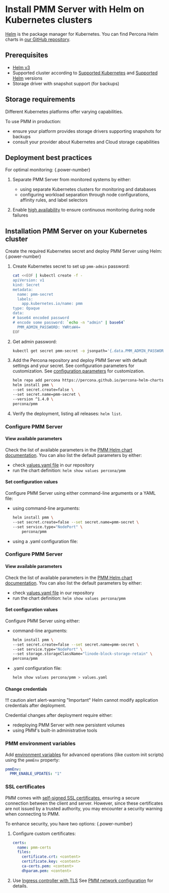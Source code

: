 # Install PMM Server with Helm on Kubernetes clusters

[Helm](https://github.com/helm/helm) is the package manager for Kubernetes. You can find Percona Helm charts in [our GitHub repository](https://github.com/percona/percona-helm-charts). 

## Prerequisites

  - [Helm v3](https://docs.helm.sh/using_helm/#installing-helm)
  - Supported cluster according to [Supported Kubernetes](https://kubernetes.io/releases/version-skew-policy/#supported-versions) and [Supported Helm](https://helm.sh/docs/topics/version_skew/) versions
  - Storage driver with snapshot support (for backups)

## Storage requirements

Different Kubernetes platforms offer varying capabilities. 

To use PMM in production: 

- ensure your platform provides storage drivers supporting snapshots for backups
- consult your provider about Kubernetes and Cloud storage capabilities


## Deployment best practices

For optimal monitoring:
{.power-number}

1. Separate PMM Server from monitored systems by either:

    - using separate Kubernetes clusters for monitoring and databases
    - configuring workload separation through node configurations, affinity rules, and label selectors

2. Enable [high availability](https://kubernetes.io/docs/setup/production-environment/tools/kubeadm/ha-topology/) to ensure continuous monitoring during node failures

## Installation PMM Server on your Kubernetes cluster

Create the required Kubernetes secret and deploy PMM Server using Helm:
{.power-number}

1. Create Kubernetes secret to set up `pmm-admin` password:
    ```sh
    cat <<EOF | kubectl create -f -
    apiVersion: v1
    kind: Secret
    metadata:
      name: pmm-secret
      labels:
        app.kubernetes.io/name: pmm
    type: Opaque
    data:
    # base64 encoded password
    # encode some password: `echo -n "admin" | base64`
      PMM_ADMIN_PASSWORD: YWRtaW4=
    EOF
    ```

2. Get admin password:

    ```sh
    kubectl get secret pmm-secret -o jsonpath='{.data.PMM_ADMIN_PASSWORD}' | base64 --decode
    ```

3. Add the Percona repository and deploy PMM Server with default settings and your secret. See configuration parameters for customization. See [configuration parameters]((#view-available-parameters)) for customization.

    ```sh
    helm repo add percona https://percona.github.io/percona-helm-charts/
    helm install pmm \
    --set secret.create=false \
    --set secret.name=pmm-secret \
    --version ^1.4.0 \
    percona/pmm
    ```

4. Verify the deployment, listing all releases: `helm list`.

### Configure PMM Server

#### View available parameters

Check the list of available parameters in the [PMM Helm chart documentation](https://github.com/percona/percona-helm-charts/tree/main/charts/pmm#parameters). You can also list the default parameters by either: 
-  check [values.yaml file](https://github.com/percona/percona-helm-charts/blob/main/charts/pmm/values.yaml) in our repository
- run the chart definition: `helm show values percona/pmm`

#### Set configuration values

Configure PMM Server using either command-line arguments or a YAML file:

 - using command-line arguments: 
    ```sh
    helm install pmm \
    --set secret.create=false --set secret.name=pmm-secret \
    --set service.type="NodePort" \
        percona/pmm
    ```
- using a .yaml configuration file: 


### Configure PMM Server

#### View available parameters

Check the list of available parameters in the [PMM Helm chart documentation](https://github.com/percona/percona-helm-charts/tree/main/charts/pmm#parameters). You can also list the default parameters by either: 
-  check [values.yaml file](https://github.com/percona/percona-helm-charts/blob/main/charts/pmm/values.yaml) in our repository
- run the chart definition: `helm show values percona/pmm`

#### Set configuration values

Configure PMM Server using either:

- command-line arguments:

    ```sh
    helm install pmm \
    --set secret.create=false --set secret.name=pmm-secret \
    --set service.type="NodePort" \
    --set storage.storageClassName="linode-block-storage-retain" \
    percona/pmm
    ```

- .yaml configuration file:
  ```sh
  helm show values percona/pmm > values.yaml
  ``` 
 
#### Change credentials

!!! caution alert alert-warning "Important"
    Helm cannot modify application credentials after deployment.

Credential changes after deployment require either:

- redeploying PMM Server with new persistent volumes
- using PMM's built-in administrative tools


### PMM environment variables

Add [environment variables](../docker/env_var.md) for advanced operations (like custom init scripts) using the `pmmEnv` property:

```yaml
pmmEnv:
  PMM_ENABLE_UPDATES: "1"
```

### SSL certificates

PMM comes with [self-signed SSL certificates]((../../../../pmm-admin/security/ssl_encryption.md)), ensuring a secure connection between the client and server. However, since these certificates are not issued by a trusted authority, you may encounter a security warning when connecting to PMM.

To enhance security, you have two options: 
{.power-number}

1. Configure custom certificates:

    ```yaml
    certs:
      name: pmm-certs
      files:
        certificate.crt: <content>
        certificate.key: <content>
        ca-certs.pem: <content>
        dhparam.pem: <content>
    ```

2. Use [Ingress controller with TLS]((https://kubernetes.io/docs/concepts/services-networking/ingress/#tls)) See [PMM network configuration](https://github.com/percona/percona-helm-charts/tree/main/charts/pmm#pmm-network-configuration) for details.







